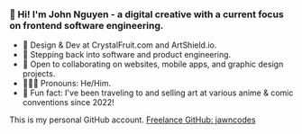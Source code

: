 ### 👋 Hi! I'm John Nguyen - a digital creative with a current focus on frontend software engineering.

- 🦄 Design & Dev at CrystalFruit.com and ArtShield.io.
- 🌱 Stepping back into software and product engineering.
- 👯 Open to collaborating on websites, mobile apps, and graphic design projects.
- 👨🏻‍💻 Pronouns: He/Him.
- 👾 Fun fact: I've been traveling to and selling art at various anime & comic conventions since 2022!

This is my personal GitHub account.
[Freelance GitHub: jawncodes](https://github.com/jawncodes/)
